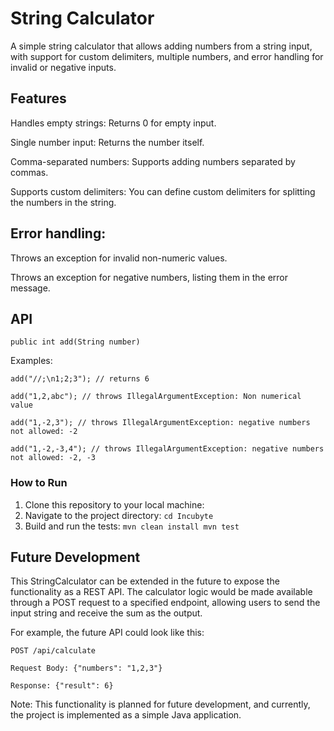 # String Calculator

A simple string calculator that allows adding numbers from a string input, with support for custom delimiters, multiple numbers, and error handling for invalid or negative inputs.

## **Features**

Handles empty strings: Returns 0 for empty input.

Single number input: Returns the number itself.

Comma-separated numbers: Supports adding numbers separated by commas.

Supports custom delimiters: You can define custom delimiters for splitting the numbers in the string.

## **Error handling:**

Throws an exception for invalid non-numeric values.

Throws an exception for negative numbers, listing them in the error message.

## **API**

`public int add(String number)`

Examples:

`add("//;\n1;2;3"); // returns 6`

`add("1,2,abc"); // throws IllegalArgumentException: Non numerical value`

`add("1,-2,3"); // throws IllegalArgumentException: negative numbers not allowed: -2`

`add("1,-2,-3,4"); // throws IllegalArgumentException: negative numbers not allowed: -2, -3`


### **How to Run**

1. Clone this repository to your local machine:
2. Navigate to the project directory: `cd Incubyte`
3. Build and run the tests:
 `mvn clean install
   mvn test
`

## **Future Development**

This StringCalculator can be extended in the future to expose the functionality as a REST API. The calculator logic would be made available through a POST request to a specified endpoint, allowing users to send the input string and receive the sum as the output.

For example, the future API could look like this:

````POST /api/calculate
POST /api/calculate

Request Body: {"numbers": "1,2,3"}

Response: {"result": 6}
````

Note: This functionality is planned for future development, and currently, the project is implemented as a simple Java application.
